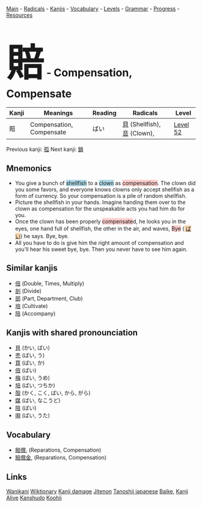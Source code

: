 <style> bigfont {font-size: 100px}</style>
[Main](../README.md) -
[Radicals](../radicals.md) -
[Kanjis](../kanjis.md) -
[Vocabulary](../vocabulary.md) -
[Levels](../levels.md) -
[Grammar](../grammar.md) - 
[Progress](../progress.md) -
[Resources](../resources.md)
# <bigfont> 賠</bigfont> - Compensation, Compensate 

| Kanji | Meanings | Reading | Radicals | Level |
| --- | --- | --- | --- | --- |
| 賠 | Compensation, Compensate | ばい | [貝](../radicals/貝.md) (Shellfish), [咅](../radicals/咅.md) (Clown),  | [Level 52](../levels/wk_level52.md) |

Previous kanji: [孤](孤.md) Next kanji: [鎖](鎖.md) 

## Mnemonics
 * You give a bunch of <span style="background-color:#ADD8E6"> shellfish</span> to a <span style="background-color:#ADD8E6"> clown</span> as <span style="background-color:#ffcccb"> compensation</span>. The clown did you some favors, and everyone knows clowns only accept shellfish as a form of currency. So your compensation is a pile of random shellfish.
* Picture the shellfish in your hands. Imagine handing them over to the clown as compensation for the unspeakable acts you had him do for you.
* Once the clown has been properly <span style="background-color:#ffcccb"> compensate</span>d, he looks you in the eyes, one hand full of shellfish, the other in the air, and waves, <span style="background-color:#ffcccb"> Bye</span> (<span style="background-color:#fed8b1"> [ばい](https://jisho.org/search/ばい)</span>) he says. Bye, bye.
* All you have to do is give him the right amount of compensation and you'll hear his sweet bye, bye. Then you never have to see him again.


## Similar kanjis
 * [倍](倍.md) (Double, Times, Multiply)
* [剖](剖.md) (Divide)
* [部](部.md) (Part, Department, Club)
* [培](培.md) (Cultivate)
* [陪](陪.md) (Accompany)



## Kanjis with shared pronounciation
 * [貝](貝.md) (かい, ばい)
* [売](売.md) (ばい, う)
* [買](買.md) (ばい, か)
* [倍](倍.md) (ばい)
* [梅](梅.md) (ばい, うめ)
* [培](培.md) (ばい, つちか)
* [殻](殻.md) (かく, こく, ばい, から, がら)
* [媒](媒.md) (ばい, なこうど)
* [陪](陪.md) (ばい)
* [唄](唄.md) (ばい, うた)



## Vocabulary
 * [賠償](../vocabulary/賠.md), (Reparations, Compensation)
* [賠償金](../vocabulary/賠.md), (Reparations, Compensation)




## Links 


[Wanikani](https://www.wanikani.com/kanji/賠)
[Wiktionary](https://en.wiktionary.org/wiki/賠)
[Kanji damage](http://www.kanjidamage.com/kanji/search?utf8=✓&q=賠)
[Jitenon](https://jitenon.com/kanji/賠)
[Tanoshii japanese](https://www.tanoshiijapanese.com/dictionary/kanji.cfm?k=賠)
[Baike](https://baike.baidu.com/item/賠),
[Kanji Alive](https://app.kanjialive.com/賠)
[Kanshudo](https://www.kanshudo.com/searchmn?q=賠)
[Koohii](https://kanji.koohii.com/study/kanji/賠)
